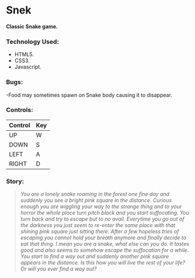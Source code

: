 # Snek
**Classic Snake game.**

### Technology Used:
- HTML5.
- CSS3.
- Javascript.

### Bugs:
-Food may sometimes spawn on Snake body causing it to disappear.

### Controls:
| Control | Key |
|---------|-----|
| UP | W |
| DOWN | S |
| LEFT | A |
| RIGHT | D |

### Story:
>*You are a lonely snake roaming in the forest one fine day and suddenly you see a bright pink square in the distance. Curious enough you are wiggling your way to the strange thing and to your horror the whole place turn pitch black and you start suffocating. You turn back and try to escape but to no avail. Everytime you go out of the darkness you just seem to re-enter the same place with that shining pink square just sitting there. After a few hopeless tries of escaping you cannot hold your breath anymore and finally decide to eat that thing. I mean you are a snake, what else can you do. It tastes good and also seems to somehow escape the suffocation for a while. You start to find a way out and suddenly another pink square appears in the distance. Is this how you will live the rest of your life? Or will you ever find a way out?*
